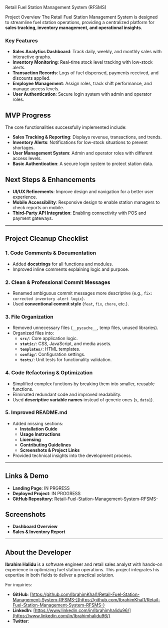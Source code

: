 Retail Fuel Station Management System (RFSMS)

Project Overview
The Retail Fuel Station Management System is designed to streamline fuel station operations, providing a centralized platform for **sales tracking, inventory management, and operational insights**.

### **Key Features**
- **Sales Analytics Dashboard**: Track daily, weekly, and monthly sales with interactive graphs.
- **Inventory Monitoring**: Real-time stock level tracking with low-stock alerts.
- **Transaction Records**: Logs of fuel dispensed, payments received, and discounts applied.
- **Employee Management**: Assign roles, track shift performance, and manage access levels.
- **User Authentication**: Secure login system with admin and operator roles.

## **MVP Progress**
The core functionalities successfully implemented include:
- **Sales Tracking & Reporting**: Displays revenue, transactions, and trends.
- **Inventory Alerts**: Notifications for low-stock situations to prevent shortages.
- **User Management System**: Admin and operator roles with different access levels.
- **Basic Authentication**: A secure login system to protect station data.

## **Next Steps & Enhancements**
- **UI/UX Refinements**: Improve design and navigation for a better user experience.
- **Mobile Accessibility**: Responsive design to enable station managers to check reports on mobile.
- **Third-Party API Integration**: Enabling connectivity with POS and payment gateways.

---

## **Project Cleanup Checklist**
### **1. Code Comments & Documentation**
- Added **docstrings** for all functions and modules.
- Improved inline comments explaining logic and purpose.

### **2. Clean & Professional Commit Messages**
- Renamed ambiguous commit messages more descriptive (e.g., `fix: corrected inventory alert logic`).
- Used **conventional commit style** (`feat`, `fix`, `chore`, etc.).

### **3. File Organization**
- Removed unnecessary files (`__pycache__`, temp files, unused libraries).
- Organized files into:
  - **`src/`**: Core application logic.
  - **`static/`**: CSS, JavaScript, and media assets.
  - **`templates/`**: HTML templates.
  - **`config/`**: Configuration settings.
  - **`tests/`**: Unit tests for functionality validation.

### **4. Code Refactoring & Optimization**
- Simplified complex functions by breaking them into smaller, reusable functions.
- Eliminated redundant code and improved readability.
- Used **descriptive variable names** instead of generic ones (`x`, `data1`).

### **5. Improved README.md**
- Added missing sections:
  - **Installation Guide**
  - **Usage Instructions**
  - **Licensing**
  - **Contributing Guidelines**
  - **Screenshots & Project Links**
- Provided technical insights into the development process.

---

## **Links & Demo**
- **Landing Page**: IN PRGRESS
- **Deployed Project**: IN PROGRESS
- **GitHub Repository**: Retail-Fuel-Station-Management-System-RFSMS-

## **Screenshots**
- **Dashboard Overview**
- **Sales & Inventory Report**

---

## **About the Developer**
**Ibrahim Halidu** is a software engineer and retail sales analyst with hands-on experience in optimizing fuel station operations. This project integrates his expertise in both fields to deliver a practical solution.

For inquiries:
- **GitHub**: [https://github.com/IbrahimKhal1/Retail-Fuel-Station-Management-System-RFSMS-](https://github.com/IbrahimKhal1/Retail-Fuel-Station-Management-System-RFSMS-)
- **LinkedIn**: [https://www.linkedin.com/in/Ibrahimhalidu96/](https://www.linkedin.com/in/Ibrahimhalidu96/)
- **Twitter**: 


